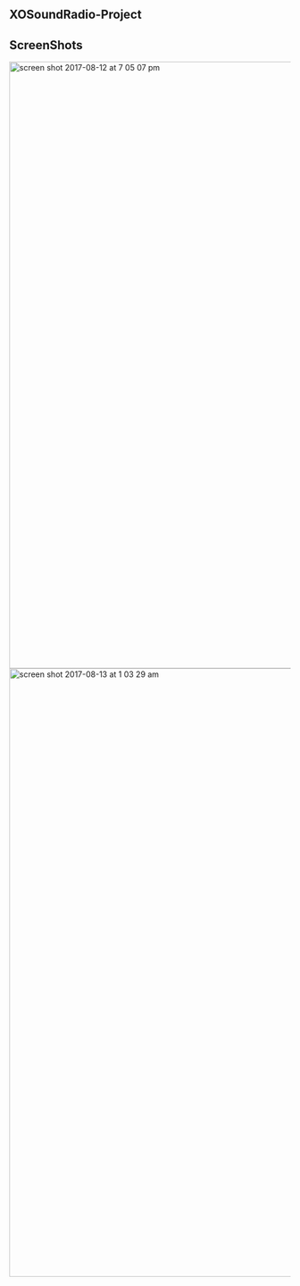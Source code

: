 ## XOSoundRadio-Project



## ScreenShots

<img width="1087" alt="screen shot 2017-08-12 at 7 05 07 pm" src="https://user-images.githubusercontent.com/28902787/29246535-b54cbc4c-7fc3-11e7-8fd5-08bdb0a936cb.png">


<img width="1090" alt="screen shot 2017-08-13 at 1 03 29 am" src="https://user-images.githubusercontent.com/28902787/29246536-b57bdb30-7fc3-11e7-94e6-b3af23f8c6b4.png">
